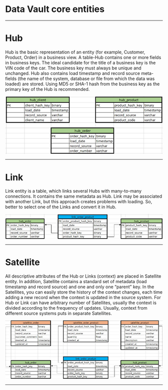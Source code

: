 # Data Vault core entities

***
Hub
====

Hub is the basic representation of an entity (for example, Customer, Product, Order) in a business view. A table-Hub contains one or more fields in business keys. The ideal candidate for the title of a business key is the VIN code of the car. The business key must always be unique and unchanged.
Hub also contains load timestamp and record source meta-fields (the name of the system, database or file from which the data was loaded) are stored. Using MD5 or SHA-1 hash from the business key as the primary key of the Hub is recommended.

![hub_entities](./images/three_core_entities/hub_entities.jpg)

***
Link
====

Link entity is a table, which links several Hubs with many-to-many connections. It contains the same metadata as Hub. Link may be associated with another Link, but this approach creates problems with loading. So, better to select one of the Links and convert it in Hub.

![link_entity](./images/three_core_entities/link_entity.jpg)

***
Satellite
====

All descriptive attributes of the Hub or Links (context) are placed in Satellite entity. In addition, Satellite contains a standard set of metadata (load timestamp and record source) and one and only one “parent” key. In the Satellites, you can easily store the history of the context changes, each time adding a new record when the context is updated in the source system. For Hub or Link can have arbitrary number of Satellites, usually the context is divided according to the frequency of updates. Usually, context from different source systems puts in separate Satellites.

![satellite_entities](./images/three_core_entities/satellite_entities.jpg)

***